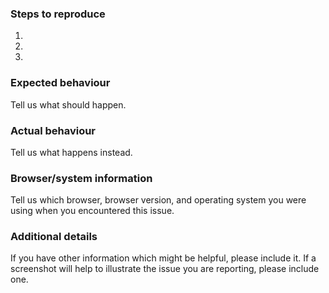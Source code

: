 <!--
Thank you for reporting an issue with Hypothesis! This is our bug and issue
tracker. If you have any support questions please email support@hypothes.is
instead.

To make it easy for us to help you please fill out the information requested
below.
-->
### Steps to reproduce
1.
2.
3.

### Expected behaviour
Tell us what should happen.

### Actual behaviour
Tell us what happens instead.

### Browser/system information
Tell us which browser, browser version, and operating system you were using when
you encountered this issue.

### Additional details
If you have other information which might be helpful, please include it. If a
screenshot will help to illustrate the issue you are reporting, please include
one.

